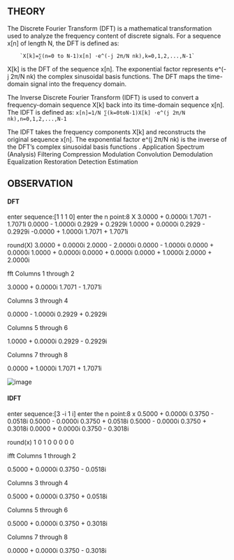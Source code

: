 ## THEORY
  The Discrete Fourier Transform (DFT) is a mathematical transformation used to analyze the    frequency content of discrete signals. For a sequence x[n] of length N, the DFT is defined as:
  
        `X[k]=∑(n=0 to N-1)x[n] ⋅e^(-j 2π/N nk),k=0,1,2,...,N-1`

X[k] is the DFT of the sequence x[n].
The exponential factor represents e^(-j 2π/N nk) the complex sinusoidal basis functions.
The DFT maps the time-domain signal into the frequency domain.


  The Inverse Discrete Fourier Transform (IDFT) is used to convert a frequency-domain sequence X[k] back into its time-domain sequence x[n]. The IDFT is defined as:
       `x[n]=1/N ∑(k=0toN-1)X[k] ⋅e^(j 2π/N nk),n=0,1,2,...,N-1`

The IDFT takes the frequency components X[k] and reconstructs the original sequence x[n].
The exponential factor e^(j 2π/N nk) is the inverse of the DFT’s complex sinusoidal basis functions
.
Application
	Spectrum (Analysis)
	Filtering
	Compression
	Modulation
	Convolution
	Demodulation
	Equalization
	Restoration
	Detection
	Estimation
 ## OBSERVATION
 #### DFT
 enter sequence:[1 1 1 0]
enter the n point:8
X
   3.0000 + 0.0000i
   1.7071 - 1.7071i
   0.0000 - 1.0000i
   0.2929 + 0.2929i
   1.0000 + 0.0000i
   0.2929 - 0.2929i
  -0.0000 + 1.0000i
   1.7071 + 1.7071i

round(X)
   3.0000 + 0.0000i
   2.0000 - 2.0000i
   0.0000 - 1.0000i
   0.0000 + 0.0000i
   1.0000 + 0.0000i
   0.0000 + 0.0000i
   0.0000 + 1.0000i
   2.0000 + 2.0000i

fft
  Columns 1 through 2

   3.0000 + 0.0000i   1.7071 - 1.7071i

  Columns 3 through 4

   0.0000 - 1.0000i   0.2929 + 0.2929i

  Columns 5 through 6

   1.0000 + 0.0000i   0.2929 - 0.2929i

  Columns 7 through 8

   0.0000 + 1.0000i   1.7071 + 1.7071i

   ![image](https://github.com/user-attachments/assets/a1ee5692-3d6a-4107-9cde-0e9e948f76f1)

   #### IDFT
   enter sequence:[3 -i 1 i]
enter the n point:8
x
   0.5000 + 0.0000i
   0.3750 - 0.0518i
   0.5000 - 0.0000i
   0.3750 + 0.0518i
   0.5000 - 0.0000i
   0.3750 + 0.3018i
   0.0000 + 0.0000i
   0.3750 - 0.3018i

round(x)
     1
     0
     1
     0
     0
     0
     0
     0

ifft
  Columns 1 through 2

   0.5000 + 0.0000i   0.3750 - 0.0518i

  Columns 3 through 4

   0.5000 + 0.0000i   0.3750 + 0.0518i

  Columns 5 through 6

   0.5000 + 0.0000i   0.3750 + 0.3018i

  Columns 7 through 8

   0.0000 + 0.0000i   0.3750 - 0.3018i

